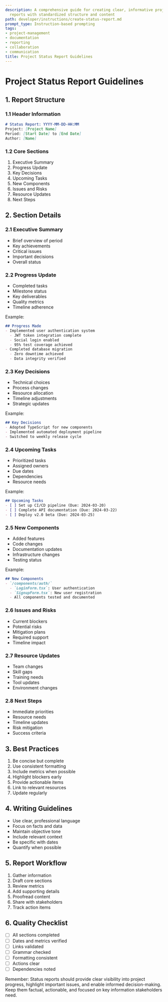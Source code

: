 ```yaml
---
description: A comprehensive guide for creating clear, informative project status
  reports with standardized structure and content
path: developer/instructions/create-status-report.md
prompt_type: Instruction-based prompting
tags:
- project-management
- documentation
- reporting
- collaboration
- communication
title: Project Status Report Guidelines
---
```


# Project Status Report Guidelines

## 1. Report Structure
### 1.1 Header Information
```markdown
# Status Report: YYYY-MM-DD-HH:MM
Project: [Project Name]
Period: [Start Date] to [End Date]
Author: [Name]
```

### 1.2 Core Sections
1. Executive Summary
2. Progress Update
3. Key Decisions
4. Upcoming Tasks
5. New Components
6. Issues and Risks
7. Resource Updates
8. Next Steps

## 2. Section Details
### 2.1 Executive Summary
- Brief overview of period
- Key achievements
- Critical issues
- Important decisions
- Overall status

### 2.2 Progress Update
- Completed tasks
- Milestone status
- Key deliverables
- Quality metrics
- Timeline adherence

Example:
```markdown
## Progress Made
- Implemented user authentication system
  - JWT token integration complete
  - Social login enabled
  - 95% test coverage achieved
- Completed database migration
  - Zero downtime achieved
  - Data integrity verified
```

### 2.3 Key Decisions
- Technical choices
- Process changes
- Resource allocation
- Timeline adjustments
- Strategic updates

Example:
```markdown
## Key Decisions
- Adopted TypeScript for new components
- Implemented automated deployment pipeline
- Switched to weekly release cycle
```

### 2.4 Upcoming Tasks
- Prioritized tasks
- Assigned owners
- Due dates
- Dependencies
- Resource needs

Example:
```markdown
## Upcoming Tasks
- [ ] Set up CI/CD pipeline (Due: 2024-03-20)
- [ ] Complete API documentation (Due: 2024-03-22)
- [ ] Deploy v2.0 beta (Due: 2024-03-25)
```

### 2.5 New Components
- Added features
- Code changes
- Documentation updates
- Infrastructure changes
- Testing status

Example:
```markdown
## New Components
- `/components/auth/`
  - `LoginForm.tsx`: User authentication
  - `SignupForm.tsx`: New user registration
  - All components tested and documented
```

### 2.6 Issues and Risks
- Current blockers
- Potential risks
- Mitigation plans
- Required support
- Timeline impact

### 2.7 Resource Updates
- Team changes
- Skill gaps
- Training needs
- Tool updates
- Environment changes

### 2.8 Next Steps
- Immediate priorities
- Resource needs
- Timeline updates
- Risk mitigation
- Success criteria

## 3. Best Practices
1. Be concise but complete
2. Use consistent formatting
3. Include metrics when possible
4. Highlight blockers early
5. Provide actionable items
6. Link to relevant resources
7. Update regularly

## 4. Writing Guidelines
- Use clear, professional language
- Focus on facts and data
- Maintain objective tone
- Include relevant context
- Be specific with dates
- Quantify when possible

## 5. Report Workflow
1. Gather information
2. Draft core sections
3. Review metrics
4. Add supporting details
5. Proofread content
6. Share with stakeholders
7. Track action items

## 6. Quality Checklist
- [ ] All sections completed
- [ ] Dates and metrics verified
- [ ] Links validated
- [ ] Grammar checked
- [ ] Formatting consistent
- [ ] Actions clear
- [ ] Dependencies noted

Remember: Status reports should provide clear visibility into project progress, highlight important issues, and enable informed decision-making. Keep them factual, actionable, and focused on key information stakeholders need. 